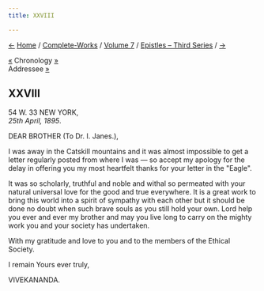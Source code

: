 ```yaml
---
title: XXVIII

---
```

<div>

[←](27_alasinga.htm) [Home](../../../index.htm) /
[Complete-Works](../../complete_works.htm) / [Volume
7](../volume_7_contents.htm) / [Epistles – Third
Series](epistles_third_series_contents.htm) / [→](29_dear.htm)

  

[«](../../volume_6/epistles_second_series/064_mrs_bull.htm) Chronology
[»](../../volume_8/epistles_fourth_series/041_friend.htm)  
Addressee [»](37_friend.htm)

## XXVIII

54 W. 33 NEW YORK,  
*25th April, 1895*.

DEAR BROTHER (To Dr. I. Janes.),

I was away in the Catskill mountains and it was almost impossible to get
a letter regularly posted from where I was — so accept my apology for
the delay in offering you my most heartfelt thanks for your letter in
the "Eagle".

It was so scholarly, truthful and noble and withal so permeated with
your natural universal love for the good and true everywhere. It is a
great work to bring this world into a spirit of sympathy with each other
but it should be done no doubt when such brave souls as you still hold
your own. Lord help you ever and ever my brother and may you live long
to carry on the mighty work you and your society has undertaken.

With my gratitude and love to you and to the members of the Ethical
Society.

I remain Yours ever truly,

VIVEKANANDA.

</div>
